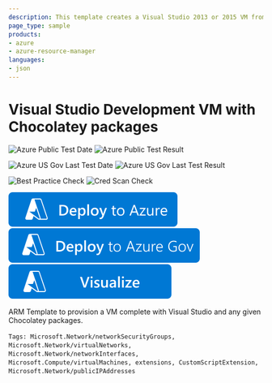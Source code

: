 ```yaml
---
description: This template creates a Visual Studio 2013 or 2015 VM from the base gallery VM images available.  It creates the VM in a new vnet, storage account, nic, and public ip with the new compute stack.
page_type: sample
products:
- azure
- azure-resource-manager
languages:
- json
---
```

# Visual Studio Development VM with Chocolatey packages

![Azure Public Test Date](https://azurequickstartsservice.blob.core.windows.net/badges/application-workloads/visualstudio/visual-studio-dev-vm-chocolatey/PublicLastTestDate.svg)
![Azure Public Test Result](https://azurequickstartsservice.blob.core.windows.net/badges/application-workloads/visualstudio/visual-studio-dev-vm-chocolatey/PublicDeployment.svg)

![Azure US Gov Last Test Date](https://azurequickstartsservice.blob.core.windows.net/badges/application-workloads/visualstudio/visual-studio-dev-vm-chocolatey/FairfaxLastTestDate.svg)
![Azure US Gov Last Test Result](https://azurequickstartsservice.blob.core.windows.net/badges/application-workloads/visualstudio/visual-studio-dev-vm-chocolatey/FairfaxDeployment.svg)

![Best Practice Check](https://azurequickstartsservice.blob.core.windows.net/badges/application-workloads/visualstudio/visual-studio-dev-vm-chocolatey/BestPracticeResult.svg)
![Cred Scan Check](https://azurequickstartsservice.blob.core.windows.net/badges/application-workloads/visualstudio/visual-studio-dev-vm-chocolatey/CredScanResult.svg)

[![Deploy to Azure](https://raw.githubusercontent.com/Azure/azure-quickstart-templates/master/1-CONTRIBUTION-GUIDE/images/deploytoazure.svg?sanitize=true)](https://portal.azure.com/#create/Microsoft.Template/uri/https%3A%2F%2Fraw.githubusercontent.com%2FAzure%2Fazure-quickstart-templates%2Fmaster%2Fapplication-workloads%2Fvisualstudio%2Fvisual-studio-dev-vm-chocolatey%2Fazuredeploy.json)
[![Deploy To Azure US Gov](https://raw.githubusercontent.com/Azure/azure-quickstart-templates/master/1-CONTRIBUTION-GUIDE/images/deploytoazuregov.svg?sanitize=true)](https://portal.azure.us/#create/Microsoft.Template/uri/https%3A%2F%2Fraw.githubusercontent.com%2FAzure%2Fazure-quickstart-templates%2Fmaster%2Fapplication-workloads%2Fvisualstudio%2Fvisual-studio-dev-vm-chocolatey%2Fazuredeploy.json)
[![Visualize](https://raw.githubusercontent.com/Azure/azure-quickstart-templates/master/1-CONTRIBUTION-GUIDE/images/visualizebutton.svg?sanitize=true)](http://armviz.io/#/?load=https%3A%2F%2Fraw.githubusercontent.com%2FAzure%2Fazure-quickstart-templates%2Fmaster%2Fapplication-workloads%2Fvisualstudio%2Fvisual-studio-dev-vm-chocolatey%2Fazuredeploy.json)

ARM Template to provision a VM complete with Visual Studio and any given Chocolatey packages.

`Tags: Microsoft.Network/networkSecurityGroups, Microsoft.Network/virtualNetworks, Microsoft.Network/networkInterfaces, Microsoft.Compute/virtualMachines, extensions, CustomScriptExtension, Microsoft.Network/publicIPAddresses`
